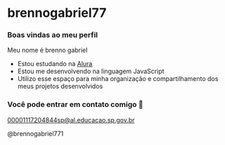 # brennogabriel77
### Boas vindas ao meu perfil

Meu nome é brenno gabriel

- Estou estudando na [Alura](https://www.alura.com.br)
- Estou me desenvolvendo na linguagem JavaScript
- Utilizo esse espaço para minha organização e compartilhamento dos meus projetos desenvolvidos

### Você pode entrar em contato comigo 📧

00001117204844sp@al.educacao.sp.gov.br

@brennogabriel771

